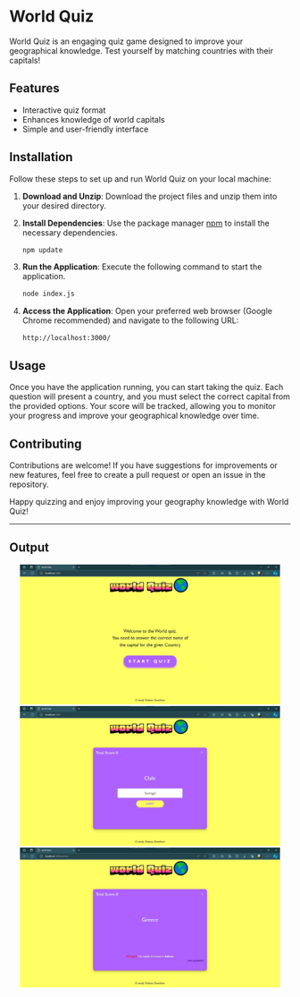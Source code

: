 <!-- <img src ="https://github.com/gowtham2k2/QR-Code-Generator/blob/main/example-screenshot/eg3.jpg?raw=true" height = "400"> -->

# World Quiz

World Quiz is an engaging quiz game designed to improve your geographical knowledge. Test yourself by matching countries with their capitals!

## Features

- Interactive quiz format
- Enhances knowledge of world capitals
- Simple and user-friendly interface

## Installation

Follow these steps to set up and run World Quiz on your local machine:

1. **Download and Unzip**: Download the project files and unzip them into your desired directory.
2. **Install Dependencies**: Use the package manager [npm](https://docs.npmjs.com/) to install the necessary dependencies.

   ```bash
   npm update
   ```

3. **Run the Application**: Execute the following command to start the application.

   ```bash
   node index.js
   ```

4. **Access the Application**: Open your preferred web browser (Google Chrome recommended) and navigate to the following URL:

   ```URL
   http://localhost:3000/
   ```

## Usage

Once you have the application running, you can start taking the quiz. Each question will present a country, and you must select the correct capital from the provided options. Your score will be tracked, allowing you to monitor your progress and improve your geographical knowledge over time.

## Contributing

Contributions are welcome! If you have suggestions for improvements or new features, feel free to create a pull request or open an issue in the repository.

Happy quizzing and enjoy improving your geography knowledge with World Quiz!

<hr>

## Output

<div align="center">
<img src= "./example_img/eg1.jpg" height=250>
<img src= "./example_img/eg3.jpg" height = 250>
<img src= "./example_img/eg2.jpg" height = 250>
</div>
